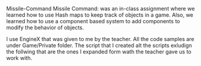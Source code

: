 Missile-Command
Missile Command: was an in-class assignment where we learned how to use Hash maps to keep track of objects in a game. Also, we learned how to use a component based system to add components to modify the behavior of objects.

I use EngineX that was given to me by the teacher. All the code samples are under Game/Private folder.
The script that I created alt the scripts exludign the follwing that are the ones I expanded form wath the teacher gave us to work with. 
